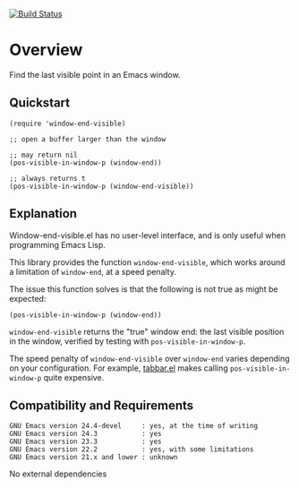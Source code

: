 [![Build Status](https://secure.travis-ci.org/rolandwalker/window-end-visible.png?branch=master)](http://travis-ci.org/rolandwalker/window-end-visible)

Overview
========

Find the last visible point in an Emacs window.

Quickstart
----------

```elisp
(require 'window-end-visible)
 
;; open a buffer larger than the window
 
;; may return nil
(pos-visible-in-window-p (window-end))
 
;; always returns t
(pos-visible-in-window-p (window-end-visible))
```

Explanation
-----------

Window-end-visible.el has no user-level interface, and is only
useful when programming Emacs Lisp.

This library provides the function `window-end-visible`, which
works around a limitation of `window-end`, at a speed penalty.

The issue this function solves is that the following is not true
as might be expected:

```elisp
(pos-visible-in-window-p (window-end))
```

`window-end-visible` returns the "true" window end: the last
visible position in the window, verified by testing with
`pos-visible-in-window-p`.

The speed penalty of `window-end-visible` over `window-end` varies
depending on your configuration.  For example, [tabbar.el](https://github.com/dholm/tabbar) makes
calling `pos-visible-in-window-p` quite expensive.

Compatibility and Requirements
------------------------------

	GNU Emacs version 24.4-devel     : yes, at the time of writing
	GNU Emacs version 24.3           : yes
	GNU Emacs version 23.3           : yes
	GNU Emacs version 22.2           : yes, with some limitations
	GNU Emacs version 21.x and lower : unknown

No external dependencies
